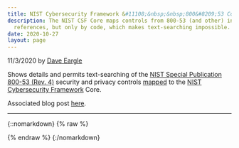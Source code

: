 ```yaml
---
title: NIST Cybersecurity Framework &#11108;&nbsp;&nbsp;800&#8209;53 Controls Mapping
description: The NIST CSF Core maps controls from 800-53 (and other) informative
  references, but only by code, which makes text-searching impossible. Mashup!
date: 2020-10-27
layout: page
---
```

<!-- Required Stylesheets -->
<link
  type="text/css"
  rel="stylesheet"
  href="https://unpkg.com/bootstrap/dist/css/bootstrap.min.css"
/>
<link
  type="text/css"
  rel="stylesheet"
  href="https://unpkg.com/bootstrap-vue@latest/dist/bootstrap-vue.css"
/>

<style media="screen">
  [v-cloak] { display: none; }
  .table-purple { background-color: #6f42c1 }
  .table-blue { background-color: #007bff }
  .table-orange { background-color: #fd7e14 }
  .table-red { background-color: #dc3545 }
  .table-green { background-color: #28a745 }
</style>

<!-- Load polyfills to support older browsers -->
<script src="https://polyfill.io/v3/polyfill.min.js?features=es2015%2CIntersectionObserver"></script>

<!-- Required scripts -->
<script src="https://unpkg.com/vue@2.6.12/dist/vue.js"></script>
<script src="https://unpkg.com/bootstrap-vue@2.19.0/dist/bootstrap-vue.js"></script>

<script src="https://d3js.org/d3-dsv.v2.min.js"></script>
<script src="https://d3js.org/d3-fetch.v2.min.js"></script>


<!-- Our application root element -->
<p class='meta'>11/3/2020 by <a href='https://daveeargle.com'>Dave Eargle</a></p>
<p>Shows details and permits text-searching of the <a href='https://nvd.nist.gov/800-53/Rev4'>NIST Special Publication 800-53 (Rev. 4)</a> security and privacy controls
  <a href='https://www.nist.gov/document/csfsubcategories-sp80053mappingxlsx'>mapped</a> to the <a href='https://www.nist.gov/cyberframework'>NIST Cybersecurity Framework</a> Core.</p>
  <p>Associated blog post <a href='{{ site.baseurl }}{% post_url 2020-11-03-NIST-CSF-800-53-Mapping %}'>here</a>.</p>
  <hr/>
{::nomarkdown}
{% raw %}
<div id="app" markdown="0" v-cloak>
  <b-container fluid>
    <b-row>
      <b-col lg="6" class="my-1">
        <b-form-group
        label="Filter"
        label-cols-sm="3"
        label-align-sm="right"
        label-size="sm"
        label-for="filterInput"
        class="mb-0"
        >
          <b-input-group size="sm">
            <b-form-input
              v-model="filter"
              type="search"
              id="filterInput"
              placeholder="Type to Search"
              debounce="150"
            ></b-form-input>
            <b-input-group-append>
              <b-button :disabled="!filter" @click="filter = ''">Clear</b-button>
            </b-input-group-append>
          </b-input-group>
        </b-form-group>

        <b-form-group
          label="Filter On"
          label-cols-sm="3"
          label-align-sm="right"
          label-size="sm"
          description="Leave all unchecked to filter on all fields"
          class="mb-0">
          <b-form-checkbox-group v-model="filterOn" class="mt-1" stacked>
            <b-form-checkbox value="nist_csf_function">CSF Function</b-form-checkbox>
            <b-form-checkbox value="nist_csf_category_name_and_code">CSF Category Name</b-form-checkbox>
            <b-form-checkbox value="nist_csf_category">CSF Category Description</b-form-checkbox>
            <b-form-checkbox value="nist_csf_subcategory">CSF Subcategory</b-form-checkbox>
            <b-form-checkbox value="800-53_code_and_title">Control Title</b-form-checkbox>
            <b-form-checkbox value="800-53_family">Control Family</b-form-checkbox>
            <b-form-checkbox value="800-53_extended_description">Control Description</b-form-checkbox>
          </b-form-checkbox-group>
        </b-form-group>
      </b-col>

      <b-col lg="6" class="my-1">
        <b-form-group
          label="Only Show These Core Functions"
          label-cols-sm="3"
          label-align-sm="right"
          label-size="sm"
          description="Leave all unchecked to inlcude all core functions"
          class="mb-0">
          <b-form-checkbox-group v-model="onlyTheseCoreFunctions" class="mt-1" stacked>
            <b-form-checkbox value="Identify (ID)">Identify (ID)</b-form-checkbox>
            <b-form-checkbox value="Protect (PR)">Protect (PR)</b-form-checkbox>
            <b-form-checkbox value="Detect (DE)">Detect (DE)</b-form-checkbox>
            <b-form-checkbox value="Respond (RS)">Respond (RS)</b-form-checkbox>
            <b-form-checkbox value="Recover (RC)">Recover (RC)</b-form-checkbox>
          </b-form-checkbox-group>
        </b-form-group>
      </b-col>



    </b-row>

    <!-- https://bootstrap-vue.org/docs/components/table -->
    <b-table
      striped
      hover
      small
      :items="filteredItems"
      :fields="fields"
      :filter="filter"
      :filter-included-fields="filterOn"
    >

      <template #thead-top="data">
        <b-tr>
          <b-th variant='secondary' colspan="3">Cybersecurity Framework Core</b-th>
          <b-th variant='' colspan="2">800-53 Controls</b-th>
          <b-th colspan="1"><span class='sr-only'>Show Details</span></b-th>
        </b-tr>
      </template>

      <template #cell(800-53_name)="data">
        <a :href="`https://nvd.nist.gov/800-53/Rev4/control/${data.value}`">{{ data.value }}</a>
      </template>

      <template #cell(show_details)="row">
        <b-button size="sm" @click="row.toggleDetails" class="mr-2">
          {{ row.detailsShowing ? 'Hide' : 'Show'}} Details
        </b-button>
      </template>

      <template #row-details="row">
        <b-card>
          <b-row class="mb-2">
            <b-col sm="3" class="text-sm-right"><b>CSF Function:</b></b-col>
            <b-col>{{ row.item['nist_csf_function_name'] }}</b-col>
          </b-row>
          <b-row class="mb-2">
            <b-col sm="3" class="text-sm-right"><b>CSF Category:</b></b-col>
            <b-col>{{ row.item['nist_csf_category'] }}</b-col>
          </b-row>
          <b-row class="mb-2">
            <b-col sm="3" class="text-sm-right"><b>CSF Subcategory:</b></b-col>
            <b-col>{{ row.item['nist_csf_subcategory'] }}</b-col>
          </b-row>
          <b-row class="mb-2">
            <b-col sm="3" class="text-sm-right"><b>Control Title:</b></b-col>
            <b-col>{{ row.item['800-53_title'] }}</b-col>
          </b-row>
          <b-row class="mb-2">
            <b-col sm="3" class="text-sm-right"><b>Control Family:</b></b-col>
            <b-col>{{ row.item['800-53_family'] }}</b-col>
          </b-row>
          <b-row class="mb-2">
            <b-col sm="3" class="text-sm-right"><b>Control Description:</b></b-col>
            <b-col>
              <ul>
                <li v-for="statement in row.item['800-53_extended_description']">
                  {{ statement }}
                </li>
              </ul>
              <p>(Excludes supplemental guidance, if any.)</p>
            </b-col>
          </b-row>
          <b-row class="mb-2">
            <b-col sm="3" class="text-sm-right"><b>Control Source:</b></b-col>
            <b-col><a :href="`https://nvd.nist.gov/800-53/Rev4/control/${row.item['800-53_name']}`">{{ row.item['800-53_name'] }}</a></b-col>
          </b-row>
          <b-button size="sm" @click="row.toggleDetails">Hide Details</b-button>
        </b-card>
      </template>

    </b-table>

  </b-container>
</div>

<!-- Start running your app -->
<script>

let debug_items = null;

csf_function_color_map = {
  // function_name : table-<variant>
  'Identify (ID)' : 'blue',
  'Protect (PR)'  : 'purple',
  'Detect (DE)'   : 'orange',
  'Respond (RS)'  : 'red',
  'Recover (RC)'  : 'green'
}

d3.csv("https://raw.githubusercontent.com/deargle/nist_csf_800_53_mapping/master/data/joined-condensed.csv", function(d) {
  if (d['800-53_extended_description']) {
    d['800-53_extended_description'] = JSON.parse(d['800-53_extended_description'])
  }
  return d
}).then(function(items) {
  let new_items = items.map(item => {
    item['_cellVariants'] = { nist_csf_function: csf_function_color_map[item['nist_csf_function']] }
    return item
  })
  // controlsBySubcategory = d3.group(data, d => d.nist_Subcategory)
  _items = new_items;
  window.app = new Vue({
    el: '#app',
    data: {
      fields: [
        {
          key: 'nist_csf_function',
          label: 'CSF Function',
          sortable: true,
        },
        {
          key: 'nist_csf_category_name_and_code',
          label: 'CSF Category',
          sortable: true,
        },
        {
          key: 'nist_csf_subcategory',
          label: 'CSF Subcategory',
          sortable: true,
        },
        {
          key: '800-53_code_and_title',
          label: 'Control Title',
          formatter: 'controlCodeAndTitle',
          filterByFormatted: true,
          tdClass: 'text-capitalize'
        },
        {
          key: '800-53_family',
          label: 'Control Family',
          sortable: true,
        },
        'show_details'],
      items: new_items,
      filter: null,
      filterOn: [],
      onlyTheseCoreFunctions: [],
      // filterOn: ['nist_Subcategory', 'nist_Control', '800-53_TITLE']
    },
    methods: {
      controlCodeAndTitle: function(value, key, item) {
        return `${ item['800-53_name'] }: ${ item['800-53_title'] }`
      }
    },
    computed: {
      filteredItems: function() {
        let items = this.items
        if (!this.onlyTheseCoreFunctions.length) {
          return items
        }
        const filter = item => this.onlyTheseCoreFunctions.includes(item['nist_csf_function'])
        return items.filter(filter)
      }
    }
  })
});
</script>
{% endraw %}
{:/nomarkdown}
